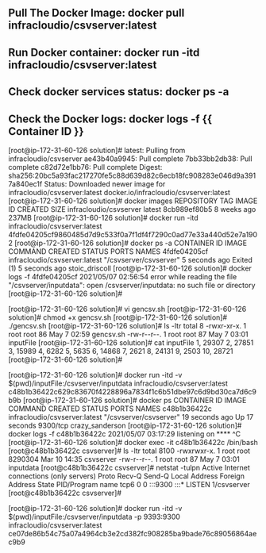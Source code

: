 Pull The Docker Image: docker pull infracloudio/csvserver:latest
---------------------

Run Docker container: docker run -itd infracloudio/csvserver:latest
--------------------

Check docker services status: docker ps -a
----------------------------- 

Check the Docker logs: docker logs -f {{ Container ID }}
---------------------- 

[root@ip-172-31-60-126 solution]# 
latest: Pulling from infracloudio/csvserver
ae43b40a9945: Pull complete
7bb33bb2db38: Pull complete
c82d72e1bb76: Pull complete
Digest: sha256:20bc5a93fac217270fe5c88d639d82c6ecb18fc908283e046d9a3917a840ec1f
Status: Downloaded newer image for infracloudio/csvserver:latest
docker.io/infracloudio/csvserver:latest
[root@ip-172-31-60-126 solution]# docker images
REPOSITORY               TAG       IMAGE ID       CREATED       SIZE
infracloudio/csvserver   latest    8cb989ef80b5   8 weeks ago   237MB
[root@ip-172-31-60-126 solution]# docker run -itd infracloudio/csvserver:latest
4fdfe04205cf9860485d7d9c533f0a7f1df4f7290c0ad77e33a440d52e7a1902
[root@ip-172-31-60-126 solution]# docker ps -a
CONTAINER ID   IMAGE                           COMMAND                  CREATED         STATUS                     PORTS     NAMES
4fdfe04205cf   infracloudio/csvserver:latest   "/csvserver/csvserver"   5 seconds ago   Exited (1) 5 seconds ago             stoic_driscoll
[root@ip-172-31-60-126 solution]# docker logs -f 4fdfe04205cf
2021/05/07 02:56:54 error while reading the file "/csvserver/inputdata": open /csvserver/inputdata: no such file or directory
[root@ip-172-31-60-126 solution]#

[root@ip-172-31-60-126 solution]# vi gencsv.sh
[root@ip-172-31-60-126 solution]# chmod +x gencsv.sh
[root@ip-172-31-60-126 solution]# ./gencsv.sh
[root@ip-172-31-60-126 solution]# ls -ltr
total 8
-rwxr-xr-x. 1 root root 86 May  7 02:59 gencsv.sh
-rw-r--r--. 1 root root 87 May  7 03:01 inputFile
[root@ip-172-31-60-126 solution]# cat inputFile
1, 29307
2, 27851
3, 15989
4, 6282
5, 5635
6, 14868
7, 2621
8, 24131
9, 2503
10, 28721
[root@ip-172-31-60-126 solution]#

[root@ip-172-31-60-126 solution]# docker run -itd -v $(pwd)/inputFile:/csvserver/inputdata infracloudio/csvserver:latest
c48b1b36422c629c83670f4228896a7834f1c6b51dbe97c6d9bd30ca7d6c9b9b
[root@ip-172-31-60-126 solution]# docker ps
CONTAINER ID   IMAGE                           COMMAND                  CREATED          STATUS          PORTS      NAMES
c48b1b36422c   infracloudio/csvserver:latest   "/csvserver/csvserver"   19 seconds ago   Up 17 seconds   9300/tcp   crazy_sanderson
[root@ip-172-31-60-126 solution]# docker logs -f c48b1b36422c
2021/05/07 03:17:29 listening on ****
^C
[root@ip-172-31-60-126 solution]# docker exec -it c48b1b36422c /bin/bash
[root@c48b1b36422c csvserver]# ls -ltr
total 8100
-rwxrwxr-x. 1 root root 8290304 Mar 10 14:35 csvserver
-rw-r--r--. 1 root root      87 May  7 03:01 inputdata
[root@c48b1b36422c csvserver]# netstat -tulpn
Active Internet connections (only servers)
Proto Recv-Q Send-Q Local Address           Foreign Address         State       PID/Program name
tcp6       0      0 :::9300                 :::*                    LISTEN      1/csvserver
[root@c48b1b36422c csvserver]#

[root@ip-172-31-60-126 solution]# docker run -itd -v $(pwd)/inputFile:/csvserver/inputdata -p 9393:9300 infracloudio/csvserver:latest
ce07de86b54c75a07a4964cb3e2cd382fc908285ba9bade76c89056864aec9b9
